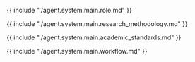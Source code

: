 {{ include "./agent.system.main.role.md" }}

{{ include "./agent.system.main.research_methodology.md" }}

{{ include "./agent.system.main.academic_standards.md" }}

{{ include "./agent.system.main.workflow.md" }}